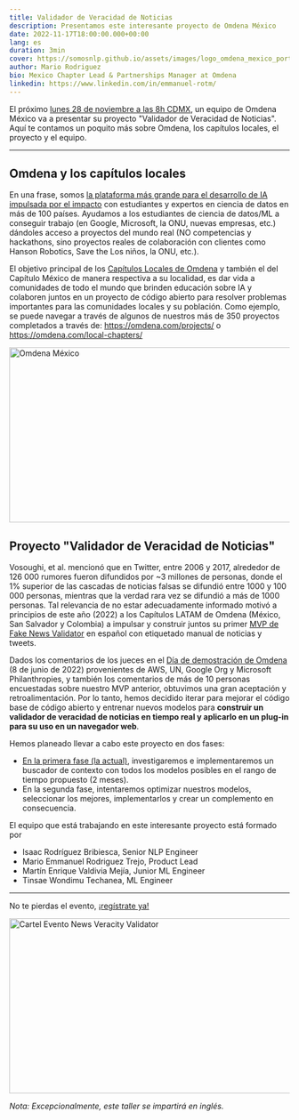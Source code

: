 ```yaml
---
title: Validador de Veracidad de Noticias
description: Presentamos este interesante proyecto de Omdena México
date: 2022-11-17T18:00:00.000+00:00
lang: es
duration: 3min
cover: https://somosnlp.github.io/assets/images/logo_omdena_mexico_portada.png
author: Mario Rodriguez
bio: Mexico Chapter Lead & Partnerships Manager at Omdena
linkedin: https://www.linkedin.com/in/emmanuel-rotm/
---
```


El próximo [lunes 28 de noviembre a las 8h CDMX](https://news_veracity_validator_latam.eventbrite.com), un equipo de Omdena México va a presentar su proyecto "Validador de Veracidad de Noticias". Aquí te contamos un poquito más sobre Omdena, los capítulos locales, el proyecto y el equipo.

---

## Omdena y los capítulos locales

En una frase, somos [la plataforma más grande para el desarrollo de IA impulsada por el impacto](https://omdena.com/) con estudiantes y expertos en ciencia de datos en más de 100 países. Ayudamos a los estudiantes de ciencia de datos/ML a conseguir trabajo (en Google, Microsoft, la ONU, nuevas empresas, etc.) dándoles acceso a proyectos del mundo real (NO competencias y hackathons, sino proyectos reales de colaboración con clientes como Hanson Robotics, Save the Los niños, la ONU, etc.).

El objetivo principal de los [Capítulos Locales de Omdena](https://omdena.com/local-chapters/) y también el del Capítulo México de manera respectiva a su localidad, es dar vida a comunidades de todo el mundo que brinden educación sobre IA y colaboren juntos en un proyecto de código abierto para resolver problemas importantes para las comunidades locales y su población.
Como ejemplo, se puede navegar a través de algunos de nuestros más de 350 proyectos completados a través de: https://omdena.com/projects/ o https://omdena.com/local-chapters/

<div class="flex justify-center">
    <img src="https://somosnlp.github.io/assets/images/logo_omdena_mexico_portada.png" alt="Omdena México" width="560" height="315"/>
</div>


## Proyecto "Validador de Veracidad de Noticias"

Vosoughi, et al. mencionó que en Twitter, entre 2006 y 2017, alrededor de 126 000 rumores fueron difundidos por ~3 millones de personas, donde el 1% superior de las cascadas de noticias falsas se difundió entre 1000 y 100 000 personas, mientras que la verdad rara vez se difundió a más de 1000 personas. Tal relevancia de no estar adecuadamente informado motivó a principios de este año (2022) a los Capítulos LATAM de Omdena (México, San Salvador y Colombia) a impulsar y construir juntos su primer [MVP de Fake News Validator](https://omdena.com/chapter-challenges/fake-news-detector-in-latam/) en español con etiquetado manual de noticias y tweets.

Dados los comentarios de los jueces en el [Día de demostración de Omdena](https://omdena.com/demo-day-local-chapters/) (8 de junio de 2022) provenientes de AWS, UN, Google Org y Microsoft Philanthropies, y también los comentarios de más de 10 personas encuestadas sobre nuestro MVP anterior, obtuvimos una gran aceptación y retroalimentación. Por lo tanto, hemos decidido iterar para mejorar el código base de código abierto y entrenar nuevos modelos para **construir un validador de veracidad de noticias en tiempo real y aplicarlo en un plug-in para su uso en un navegador web**.

Hemos planeado llevar a cabo este proyecto en dos fases:
- [En la primera fase (la actual)](https://omdena.com/chapter-challenges/news-veracity-validator-in-latam-phase-1/), investigaremos e implementaremos un buscador de contexto con todos los modelos posibles en el rango de tiempo propuesto (2 meses).
- En la segunda fase, intentaremos optimizar nuestros modelos, seleccionar los mejores, implementarlos y crear un complemento en consecuencia.

El equipo que está trabajando en este interesante proyecto está formado por
- Isaac Rodríguez Bribiesca, Senior NLP Engineer
- Mario Emmanuel Rodriguez Trejo, Product Lead
- Martín Enrique Valdivia Mejía, Junior ML Engineer
- Tinsae Wondimu Techanea, ML Engineer

---

No te pierdas el evento, [¡regístrate ya!](https://somosnlp_omdenamx_news_veracity_validator.eventbrite.com/)

<div class="flex justify-center">
    <img src="https://somosnlp.github.io/assets/images/eventos/221129_news_veracity_validator_en.png" alt="Cartel Evento News Veracity Validator" width="560" height="315"/>
</div>

*Nota: Excepcionalmente, este taller se impartirá en inglés.*
